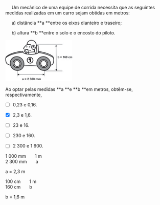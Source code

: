 

     Um mecânico de uma equipe de corrida necessita que as seguintes medidas realizadas em um carro sejam obtidas em metros:

     a) distância **a **entre os eixos dianteiro e traseiro;

     b) altura **b **entre o solo e o encosto do piloto.

![](8bdd8a92-3825-655a-0a1e-37c10d88d0ef.png)

Ao optar pelas medidas **a **e **b **em metros, obtêm-se, respectivamente,



- [ ] 0,23 e 0,16.
- [x] 2,3 e 1,6.
- [ ] 23 e 16.
- [ ] 230 e 160.
- [ ] 2 300 e 1 600.


1 000 mm       1 m\
2 300 mm       a

a = 2,3 m

100 cm       1 m\
160 cm       b

b = 1,6 m
